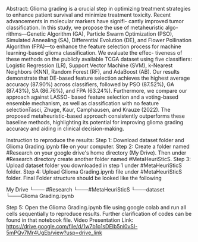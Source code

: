 Abstract: Glioma grading is a crucial step in optimizing treatment strategies to enhance patient survival and minimize treatment toxicity. Recent advancements in molecular markers have signifi- cantly improved tumor classification. In this study, we propose the use of metaheuristic algo- rithms—Genetic Algorithm (GA), Particle Swarm Optimization (PSO), Simulated Annealing (SA), Differential Evolution (DE), and Flower Pollination Algorithm (FPA)—to enhance the feature selection process for machine learning-based glioma classification. We evaluate the effec- tiveness of these methods on the publicly available TCGA dataset using five classifiers: Logistic Regression (LR), Support Vector Machine (SVM), k-Nearest Neighbors (KNN), Random Forest (RF), and AdaBoost (AB). Our results demonstrate that DE-based feature selection achieves the highest average accuracy (87.90%) across classifiers, followed by PSO (87.52%), GA (87.43%), SA (86.76%), and FPA (63.24%). Furthermore, we compare our approach against LASSO- based feature selection and a voting-based ensemble mechanism, as well as classification with no feature selectionTasci, Zhuge, Kaur, Camphausen, and Krauze (2022). The proposed metaheuristic-based approach consistently outperforms these baseline methods, highlighting its potential for improving glioma grading accuracy and aiding in clinical decision-making.

Instruction to reproduce the results:
Step 1: Download dataset folder and Glioma Grading.ipynb file on your computer.
Step 2: Create a folder named #Research on your google drive's home directory (My Drive). Then under #Research directory create another folder named #MetaHeuriSticS.
Step 3: Upload dataset folder you downloaded in step 1 under #MetaHeuriSticS folder.
Step 4: Upload Glioma Grading.ipynb file under #MetaHeuriSticS folder. Final Folder structure should be looked like the following

My Drive
└─── #Research
     └───#MetaHeuriSticS
         └───dataset
         └───Glioma Grading.ipynb   

Step 5: Open the Glioma Grading.ipynb file using google colab and run all cells sequentially to reproduce results. Further clarification of codes can be found in that notebook file.
Video Presentation Link:
https://drive.google.com/file/d/1w7b1o1sDEIb5ni0vSI-5mPQv7Mr4UgEb/view?usp=drive_link
